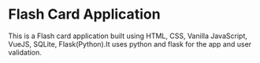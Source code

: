 # Flash Card Application

This is a Flash card application built using HTML, CSS, Vanilla JavaScript, VueJS, SQLite, Flask(Python).It uses python and flask for the app and user validation. 
